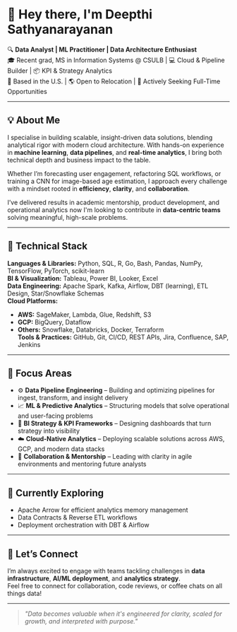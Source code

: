 # 👋 Hey there, I'm Deepthi Sathyanarayanan

🔍 **Data Analyst | ML Practitioner | Data Architecture Enthusiast**  
🎓 Recent grad, MS in Information Systems @ CSULB | 💻 Cloud & Pipeline Builder | 📦 KPI & Strategy Analytics  
📍 Based in the U.S. | 🌎 Open to Relocation | 🔄 Actively Seeking Full-Time Opportunities

---

## 💡 About Me

I specialise in building scalable, insight-driven data solutions, blending analytical rigor with modern cloud architecture. With hands-on experience in **machine learning**, **data pipelines**, and **real-time analytics**, I bring both technical depth and business impact to the table.

Whether I’m forecasting user engagement, refactoring SQL workflows, or training a CNN for image-based age estimation, I approach every challenge with a mindset rooted in **efficiency**, **clarity**, and **collaboration**.

I’ve delivered results in academic mentorship, product development, and operational analytics now I'm looking to contribute in **data-centric teams** solving meaningful, high-scale problems.

---

## 🧠 Technical Stack

**Languages & Libraries:** Python, SQL, R, Go, Bash, Pandas, NumPy, TensorFlow, PyTorch, scikit-learn  
**BI & Visualization:** Tableau, Power BI, Looker, Excel  
**Data Engineering:** Apache Spark, Kafka, Airflow, DBT (learning), ETL Design, Star/Snowflake Schemas  
**Cloud Platforms:**  
- **AWS:** SageMaker, Lambda, Glue, Redshift, S3  
- **GCP:** BigQuery, Dataflow  
- **Others:** Snowflake, Databricks, Docker, Terraform  
**Tools & Practices:** GitHub, Git, CI/CD, REST APIs, Jira, Confluence, SAP, Jenkins  

---

## 🔧 Focus Areas

- ⚙️ **Data Pipeline Engineering** – Building and optimizing pipelines for ingest, transform, and insight delivery  
- 📈 **ML & Predictive Analytics** – Structuring models that solve operational and user-facing problems  
- 🧩 **BI Strategy & KPI Frameworks** – Designing dashboards that turn strategy into visibility  
- ☁️ **Cloud-Native Analytics** – Deploying scalable solutions across AWS, GCP, and modern data stacks  
- 🔁 **Collaboration & Mentorship** – Leading with clarity in agile environments and mentoring future analysts

---

## 🌱 Currently Exploring

- Apache Arrow for efficient analytics memory management  
- Data Contracts & Reverse ETL workflows  
- Deployment orchestration with DBT & Airflow  

---

## 🤝 Let’s Connect

I’m always excited to engage with teams tackling challenges in **data infrastructure**, **AI/ML deployment**, and **analytics strategy**.  
Feel free to connect for collaboration, code reviews, or coffee chats on all things data!

---

> *"Data becomes valuable when it's engineered for clarity, scaled for growth, and interpreted with purpose."*

